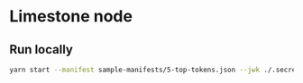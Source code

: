 # Limestone node

## Run locally
```bash
yarn start --manifest sample-manifests/5-top-tokens.json --jwk ./.secrets/arweave.json --covalent-key ckey_7dfd8019d0a84935bfdb6c3ffed
```
